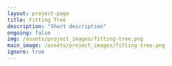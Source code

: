 ```yaml
---
layout: project-page
title: Fitting Tree
description: "Short description"
ongoing: false
img: /assets/project_images/fitting-tree.png
main_image: /assets/project_images/fitting-tree.png
ignore: true
---
```




